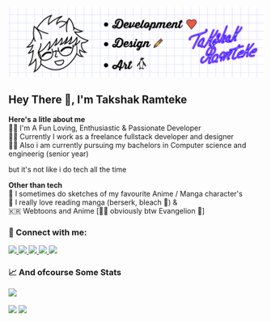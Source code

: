[![TakshakRamteke](./images/banner.png)](https://takshakramteke.github.io)

## Hey There :wave:, I'm Takshak Ramteke

**Here's a litle about me** <br/>
:person_curly_hair: I'm A Fun Loving, Enthusiastic & Passionate Developer <br/>
:factory_worker: Currently I work as a freelance fullstack developer and designer <br/>
:student: Also i am currently pursuing my bachelors in Computer science and engineerig (senior year) <br/>

but it's not like i do tech all the time

**Other than tech** <br/>
:art: I sometimes do sketches of my favourite Anime / Manga character's <br/>
:book: I really love reading manga (berserk, bleach 💜) & <br/>
:kr: Webtoons and Anime [🤷‍♂️ obviously btw Evangelion 💜] <br/>

### 🤙 Connect with me:

<a href="https://twitter.com/TakshakRamteker">
    <img src="https://img.shields.io/badge/twitter-%231DA1F2.svg?&style=for-the-badge&logo=twitter&logoColor=white" />
</a>

<a href="https://dribbble.com/TakshakRamteke">
    <img src="https://img.shields.io/badge/Dribbble-EA4C89?style=for-the-badge&logo=dribbble&logoColor=white" />
</a>

<a href="takshakramteke0708@gmail.com?subject=Hello%20Takshak,">
    <img src="https://img.shields.io/badge/gmail-%23D14836.svg?&style=for-the-badge&logo=gmail&logoColor=white" />
</a>

<a href="https://www.linkedin.com/in/takshak-ramteke-15b840206/">
    <img src="https://img.shields.io/badge/linkedin-%230077B5.svg?&style=for-the-badge&logo=linkedin&logoColor=white" />
</a>

<a href="https://www.instagram.com/takshak_ramteke/">
    <img src ="https://img.shields.io/badge/Instagram-E4405F?style=for-the-badge&logo=instagram&logoColor=white" />
</a>

<br/>

### 📈 And ofcourse Some Stats
<img src="https://github-readme-stats.vercel.app/api/top-langs/?username=TakshakRamteke&langs_count=8&theme=tokyonight&layout=compact"/>
<p>
    <img width=46% src="https://github-readme-stats.vercel.app/api?username=TakshakRamteke&show_icons=true&theme=tokyonight" />
    <img width=46% src="https://github-readme-streak-stats.herokuapp.com/?user=TakshakRamteke&theme=tokyonight" />
</p>
